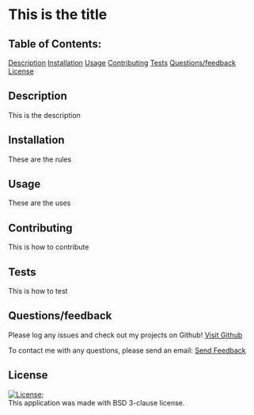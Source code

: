 # This is the title
  
  ## Table of Contents:

  <a href="#Description">Description</a>
  <a href="#Installation">Installation</a>
  <a href="#Usage">Usage</a>
  <a href="#Contributing">Contributing</a>
  <a href="#Tests">Tests</a>
  <a href="#Questions/feedback">Questions/feedback</a>
  <a href="#License">License</a>


  ## Description
  
  This is the description
  
  ## Installation
  
  These are the rules

  ## Usage

  These are the uses
  
  ## Contributing
  
  This is how to contribute

  ## Tests

  This is how to test

  ## Questions/feedback

  Please log any issues and check out my projects on Github!  <a href='https://github.com/Github user'>Visit Github</a>

  To contact me with any questions, please send an email: <a href="mailto:email@adress.com?subject=Feedback&body=Message)">Send Feedback</a>

  ## License  
  [![License](https://img.shields.io/badge/License-BSD_3--Clause-blue.svg)](https://opensource.org/licenses/BSD-3-Clause);  
  This application was made with BSD 3-clause license.
  
